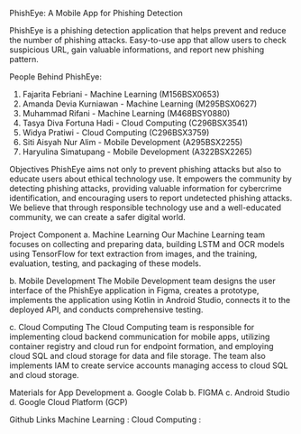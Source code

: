 PhishEye: A Mobile App for Phishing Detection

PhishEye is a phishing detection application that helps prevent and reduce the number of phishing attacks. Easy-to-use app that allow users to check suspicious URL, gain valuable informations, and report new phishing pattern.

People Behind PhishEye:
1. Fajarita Febriani - Machine Learning (M156BSX0653)
2. Amanda Devia Kurniawan - Machine Learning (M295BSX0627)
3. Muhammad Rifani - Machine Learning (M468BSY0880)
4. Tasya Diva Fortuna Hadi - Cloud Computing (C296BSX3541)
5. Widya Pratiwi - Cloud Computing (C296BSX3759)
6. Siti Aisyah Nur Alim - Mobile Development (A295BSX2255)
7. Haryulina Simatupang - Mobile Development (A322BSX2265)

Objectives
PhishEye aims not only to prevent phishing attacks but also to educate users about ethical technology use. It empowers the community by detecting phishing attacks, providing valuable information for cybercrime identification, and encouraging users to report undetected phishing attacks. We believe that through responsible technology use and a well-educated community, we can create a safer digital world.

Project Component
a. Machine Learning
Our Machine Learning team focuses on collecting and preparing data, building LSTM and OCR models using TensorFlow for text extraction from images, and the training, evaluation, testing, and packaging of these models.

b. Mobile Development
The Mobile Development team designs the user interface of the PhishEye application in Figma, creates a prototype, implements the application using Kotlin in Android Studio, connects it to the deployed API, and conducts comprehensive testing.

c. Cloud Computing
The Cloud Computing team is responsible for implementing cloud backend communication for mobile apps, utilizing container registry and cloud run for endpoint formation, and employing cloud SQL and cloud storage for data and file storage. The team also implements IAM to create service accounts managing access to cloud SQL and cloud storage.

Materials for App Development
a. Google Colab
b. FIGMA
c. Android Studio
d. Google Cloud Platform (GCP)

Github Links 
Machine Learning :
Cloud Computing :
